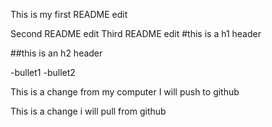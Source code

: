 This is my first README edit

Second README edit
Third  README edit
#this is a h1 header

##this is an h2 header

-bullet1
-bullet2

This is a change from my computer I will push to github 

This is a change i will pull from github
